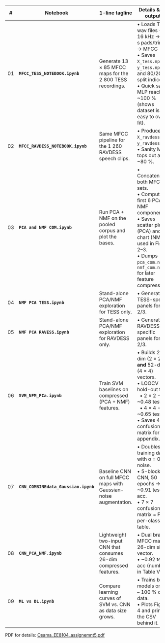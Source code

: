 |  #  | Notebook                             | 1-line tagline                                                      | Details & key outputs                                                                                                                                                                                                 |
| :-: | ------------------------------------ | ------------------------------------------------------------------- | --------------------------------------------------------------------------------------------------------------------------------------------------------------------------------------------------------------------- |
|  01 | **`MFCC_TESS_NOTEBOOK.ipynb`**       | Generate 13 × 85 MFCC maps for the 2 800 TESS recordings.           | • Loads TESS wav files → 16 kHz → 0.5 s pads/trims → MFCC<br>• Saves `X_tess.npy`, `y_tess.npy`, and 80/20 split indices.<br>• Quick sanity MLP reaches \~100 % (shows dataset is easy to over-fit).                  |
|  02 | **`MFCC_RAVDESS_NOTEBOOK.ipynb`**    | Same MFCC pipeline for the 1 260 RAVDESS speech clips.              | • Produces `X_ravdess.npy`, `y_ravdess.npy`.<br>• Sanity MLP tops out at \~80 %.                                                                                                                                      |
|  03 | **`PCA and NMF COM.ipynb`**          | Run PCA + NMF on the pooled corpus and plot the bases.              | • Concatenates both MFCC sets.<br>• Computes first 6 PCA & NMF components.<br>• Saves scatter plot (PCA) and bar chart (NMF) used in Figs 2–3.<br>• Dumps `pca_com.npy`, `nmf_com.npy` for later feature compression. |
|  04 | **`NMF PCA TESS.ipynb`**             | Stand-alone PCA/NMF exploration for TESS only.                      | • Generates TESS-specific panels for Fig 2/3.                                                                                                                                                                         |
|  05 | **`NMF PCA RAVESS.ipynb`**           | Stand-alone PCA/NMF exploration for RAVDESS only.                   | • Generates RAVDESS-specific panels for Fig 2/3.                                                                                                                                                                      |
|  06 | **`SVM_NFM_PCa.ipynb`**              | Train SVM baselines on compressed (PCA + NMF) features.             | • Builds 26-dim (2 × 2) **and** 52-dim (4 × 4) vectors.<br>• LOOCV + hold-out test:<br>  • 2 × 2 → \~0.48 test acc<br>  • 4 × 4 → \~0.65 test acc<br>• Saves 4 × 4 confusion matrix for the appendix.                 |
|  07 | **`CNN_COMBINEdata_Gaussian.ipynb`** | Baseline CNN on full MFCC maps with Gaussian-noise augmentation.    | • Doubles training data with σ = 0.01 noise.<br>• 5-block CNN, 50 epochs → \~0.91 test acc.<br>• 7 × 7 confusion matrix = Fig 1; per-class PR table.                                                                  |
|  08 | **`CNN_PCA_NMF.ipynb`**              | Lightweight two-input CNN that consumes 26-dim compressed features. | • Dual branch: MFCC map & 26-dim side vector.<br>• \~0.92 test acc (numbers in Table VI).                                                                                                                             |
|  09 | **`ML vs DL.ipynb`**                 | Compare learning curves of SVM vs. CNN as data size grows.          | • Trains both models on 10 – 100 % of data.<br>• Plots Figure 4 and prints the CSV behind it.                                                                                                                         |


PDF for details: [Osama_EE8104_assignemnt5.pdf](https://github.com/user-attachments/files/20856333/Osama_EE8104_assignemnt5.pdf)
